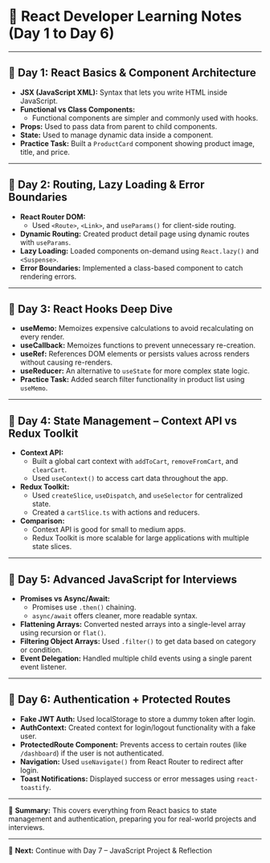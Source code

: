 # 📘 React Developer Learning Notes (Day 1 to Day 6)

---

## 📅 Day 1: React Basics & Component Architecture

- **JSX (JavaScript XML):** Syntax that lets you write HTML inside JavaScript.
- **Functional vs Class Components:**
  - Functional components are simpler and commonly used with hooks.
- **Props:** Used to pass data from parent to child components.
- **State:** Used to manage dynamic data inside a component.
- **Practice Task:** Built a `ProductCard` component showing product image, title, and price.

---

## 📅 Day 2: Routing, Lazy Loading & Error Boundaries

- **React Router DOM:**
  - Used `<Route>`, `<Link>`, and `useParams()` for client-side routing.
- **Dynamic Routing:** Created product detail page using dynamic routes with `useParams`.
- **Lazy Loading:** Loaded components on-demand using `React.lazy()` and `<Suspense>`.
- **Error Boundaries:** Implemented a class-based component to catch rendering errors.

---

## 📅 Day 3: React Hooks Deep Dive

- **useMemo:** Memoizes expensive calculations to avoid recalculating on every render.
- **useCallback:** Memoizes functions to prevent unnecessary re-creation.
- **useRef:** References DOM elements or persists values across renders without causing re-renders.
- **useReducer:** An alternative to `useState` for more complex state logic.
- **Practice Task:** Added search filter functionality in product list using `useMemo`.

---

## 📅 Day 4: State Management – Context API vs Redux Toolkit

- **Context API:**
  - Built a global cart context with `addToCart`, `removeFromCart`, and `clearCart`.
  - Used `useContext()` to access cart data throughout the app.
- **Redux Toolkit:**
  - Used `createSlice`, `useDispatch`, and `useSelector` for centralized state.
  - Created a `cartSlice.ts` with actions and reducers.
- **Comparison:**
  - Context API is good for small to medium apps.
  - Redux Toolkit is more scalable for large applications with multiple state slices.

---

## 📅 Day 5: Advanced JavaScript for Interviews

- **Promises vs Async/Await:**
  - Promises use `.then()` chaining.
  - `async/await` offers cleaner, more readable syntax.
- **Flattening Arrays:** Converted nested arrays into a single-level array using recursion or `flat()`.
- **Filtering Object Arrays:** Used `.filter()` to get data based on category or condition.
- **Event Delegation:** Handled multiple child events using a single parent event listener.

---

## 📅 Day 6: Authentication + Protected Routes

- **Fake JWT Auth:** Used localStorage to store a dummy token after login.
- **AuthContext:** Created context for login/logout functionality with a fake user.
- **ProtectedRoute Component:** Prevents access to certain routes (like `/dashboard`) if the user is not authenticated.
- **Navigation:** Used `useNavigate()` from React Router to redirect after login.
- **Toast Notifications:** Displayed success or error messages using `react-toastify`.

---

🧠 **Summary:**
This covers everything from React basics to state management and authentication, preparing you for real-world projects and interviews.

---

🔗 **Next:** Continue with Day 7 – JavaScript Project & Reflection

